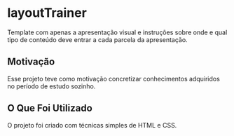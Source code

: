 # layoutTrainer

Template com apenas a apresentação visual e instruções sobre onde e qual tipo de conteúdo deve entrar a cada parcela da apresentação.



## Motivação

Esse projeto teve como motivação concretizar conhecimentos adquiridos no período de estudo sozinho.



## O Que Foi Utilizado

O projeto foi criado com técnicas simples de HTML e CSS.

